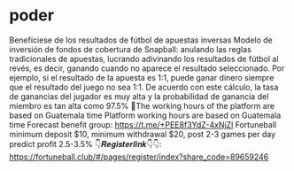 # poder
Benefíciese de los resultados de fútbol de apuestas inversas
Modelo de inversión de fondos de cobertura de Snapball: anulando las reglas tradicionales de apuestas, lucrando adivinando los resultados de fútbol al revés, es decir, ganando cuando no aparece el resultado seleccionado.
Por ejemplo, si el resultado de la apuesta es 1:1, puede ganar dinero siempre que el resultado del juego no sea 1:1.
De acuerdo con este cálculo, la tasa de ganancias del jugador es muy alta y la probabilidad de ganancia del miembro es tan alta como 97.5% 🎁The working hours of the platform are based on Guatemala time
Platform working hours are based on Guatemala time
Forecast benefit group:
https://t.me/+PEE8f3YdZ-4xNjZl
Fortuneball minimum deposit $10, minimum withdrawal $20, post 2-3 games per day predict profit 2.5-3.5%
    👇𝑹𝒆𝒈𝒊𝒔𝒕𝒆𝒓𝒍𝒊𝒏𝒌👇👇:
https://fortuneball.club/#/pages/register/index?share_code=89659246
